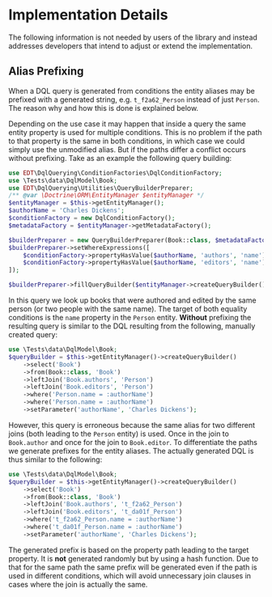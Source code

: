 # Implementation Details

The following information is not needed by users of the library and instead addresses developers
that intend to adjust or extend the implementation.

## Alias Prefixing

When a DQL query is generated from conditions the entity aliases may be prefixed with
a generated string, e.g. `t_f2a62_Person` instead of just `Person`. The reason why and
how this is done is explained below.

Depending on the use case it may happen that inside a query the same entity property is used for multiple conditions.
This is no problem if the path to that property is the same in both conditions, in which case we could
simply use the unmodified alias. But if the paths differ a conflict occurs without prefixing. 
Take as an example the following query building:

```php
use EDT\DqlQuerying\ConditionFactories\DqlConditionFactory;
use \Tests\data\DqlModel\Book;
use EDT\DqlQuerying\Utilities\QueryBuilderPreparer;
/** @var \Doctrine\ORM\EntityManager $entityManager */
$entityManager = $this->getEntityManager();
$authorName = 'Charles Dickens';
$conditionFactory = new DqlConditionFactory();
$metadataFactory = $entityManager->getMetadataFactory();

$builderPreparer = new QueryBuilderPreparer(Book::class, $metadataFactory, new JoinFinder($metadataFactory));
$builderPreparer->setWhereExpressions([
    $conditionFactory->propertyHasValue($authorName, 'authors', 'name'),
    $conditionFactory->propertyHasValue($authorName, 'editors', 'name')
]);

$builderPreparer->fillQueryBuilder($entityManager->createQueryBuilder());
```

In this query we look up books that were authored and edited by the same person (or two people with the same name).
The target of both equality conditions is the `name` property in the `Person` entity.
**Without** prefixing the resulting query is similar to the DQL resulting from the following, manually created query:

```php
use \Tests\data\DqlModel\Book;
$queryBuilder = $this->getEntityManager()->createQueryBuilder()
    ->select('Book')
    ->from(Book::class, 'Book')
    ->leftJoin('Book.authors', 'Person')
    ->leftJoin('Book.editors', 'Person')
    ->where('Person.name = :authorName')
    ->where('Person.name = :authorName')
    ->setParameter('authorName', 'Charles Dickens');
```

However, this query is erroneous because the same alias for two different
joins (both leading to the `Person` entity) is used.
Once in the join to `Book.author` and once for the join to `Book.editor`.
To differentiate the paths we generate prefixes for the entity aliases.
The actually generated DQL is thus similar to the following:

```php
use \Tests\data\DqlModel\Book;
$queryBuilder = $this->getEntityManager()->createQueryBuilder()
    ->select('Book')
    ->from(Book::class, 'Book')
    ->leftJoin('Book.authors', 't_f2a62_Person')
    ->leftJoin('Book.editors', 't_da01f_Person')
    ->where('t_f2a62_Person.name = :authorName')
    ->where('t_da01f_Person.name = :authorName')
    ->setParameter('authorName', 'Charles Dickens');
```

The generated prefix is based on the property path leading to the target property.
It is **not** generated randomly but by using a hash function. Due to that for the same path the
same prefix will be generated even if the path is used in different conditions, which will avoid
unnecessary join clauses in cases where the join is actually the same.


